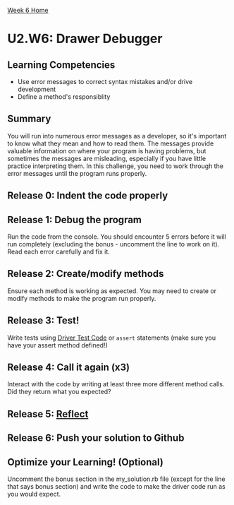 [Week 6 Home](../)

# U2.W6: Drawer Debugger


## Learning Competencies
- Use error messages to correct syntax mistakes and/or drive development
- Define a method's responsiblity

## Summary

You will run into numerous error messages as a developer, so it's important to know what they mean and how to read them. The messages provide valuable information on where your program is having problems, but sometimes the messages are misleading, especially if you have little practice interpreting them. In this challenge, you need to work through the error messages until the program runs properly. 

## Release 0: Indent the code properly
 
## Release 1: Debug the program
Run the code from the console. You should encounter 5 errors before it will run completely (excluding the bonus - uncomment the line to work on it). Read each error carefully and fix it. 

## Release 2: Create/modify methods
Ensure each method is working as expected. You may need to create or modify methods to make the program run properly.

## Release 3: Test!
Write tests using [Driver Test Code](../../references/driver_code.md) or `assert` statements (make sure you have your assert method defined!)

## Release 4: Call it again (x3)
Interact with the code by writing at least three more different method calls. Did they return what you expected?

## Release 5: [Reflect](../../references/reflection_guidelines.md)

## Release 6: Push your solution to Github

## Optimize your Learning! (Optional)
Uncomment the bonus section in the my_solution.rb file (except for the line that says bonus section) and write the code to make the driver code run as you would expect. 